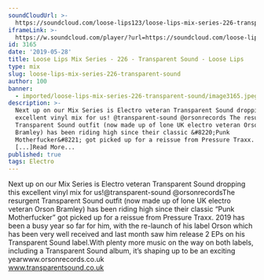 ```yaml
---
soundCloudUrl: >-
  https://soundcloud.com/loose-lips123/loose-lips-mix-series-226-transparent-sound
iframeLink: >-
  https://w.soundcloud.com/player/?url=https://soundcloud.com/loose-lips123/loose-lips-mix-series-226-transparent-sound&color=00aabb&auto_play=false&hide_related=false&show_comments=true&show_user=true&show_reposts=false
id: 3165
date: '2019-05-28'
title: Loose Lips Mix Series - 226 - Transparent Sound - Loose Lips
type: mix
slug: loose-lips-mix-series-226-transparent-sound
author: 100
banner:
  - imported/loose-lips-mix-series-226-transparent-sound/image3165.jpeg
description: >-
  Next up on our Mix Series is Electro veteran Transparent Sound dropping this
  excellent vinyl mix for us! @transparent-sound @orsonrecords The resurgent
  Transparent Sound outfit (now made up of lone UK electro veteran Orson
  Bramley) has been riding high since their classic &#8220;Punk
  Motherfucker&#8221; got picked up for a reissue from Pressure Traxx. 2019 has
  [...]Read More...
published: true
tags: Electro
---
```

Next up on our Mix Series is Electro veteran Transparent Sound dropping this excellent vinyl mix for us!@transparent-sound @orsonrecordsThe resurgent Transparent Sound outfit (now made up of lone UK electro veteran Orson Bramley) has been riding high since their classic “Punk Motherfucker” got picked up for a reissue from Pressure Traxx. 2019 has been a busy year so far for him, with the re-launch of his label Orson which has been very well received and last month saw him release 2 EPs on his Transparent Sound label.With plenty more music on the way on both labels, including a Transparent Sound album, it’s shaping up to be an exciting yearwww.orsonrecords.co.uk  
www.transparentsound.co.uk